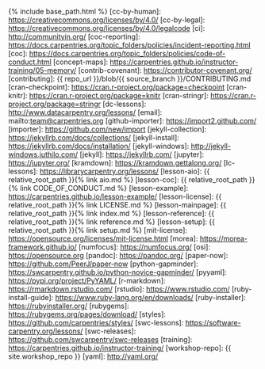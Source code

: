 {% include base_path.html %}
[cc-by-human]: https://creativecommons.org/licenses/by/4.0/
[cc-by-legal]: https://creativecommons.org/licenses/by/4.0/legalcode
[ci]: http://communityin.org/
[coc-reporting]: https://docs.carpentries.org/topic_folders/policies/incident-reporting.html
[coc]: https://docs.carpentries.org/topic_folders/policies/code-of-conduct.html
[concept-maps]: https://carpentries.github.io/instructor-training/05-memory/
[contrib-covenant]: https://contributor-covenant.org/
[contributing]: {{ repo_url }}/blob/{{ source_branch }}/CONTRIBUTING.md
[cran-checkpoint]: https://cran.r-project.org/package=checkpoint
[cran-knitr]: https://cran.r-project.org/package=knitr
[cran-stringr]: https://cran.r-project.org/package=stringr
[dc-lessons]: http://www.datacarpentry.org/lessons/
[email]: mailto:team@carpentries.org
[github-importer]: https://import2.github.com/
[importer]: https://github.com/new/import
[jekyll-collection]: https://jekyllrb.com/docs/collections/
[jekyll-install]: https://jekyllrb.com/docs/installation/
[jekyll-windows]: http://jekyll-windows.juthilo.com/
[jekyll]: https://jekyllrb.com/
[jupyter]: https://jupyter.org/
[kramdown]: https://kramdown.gettalong.org/
[lc-lessons]: https://librarycarpentry.org/lessons/
[lesson-aio]: {{ relative_root_path }}{% link aio.md %}
[lesson-coc]: {{ relative_root_path }}{% link CODE_OF_CONDUCT.md %}
[lesson-example]: https://carpentries.github.io/lesson-example/
[lesson-license]: {{ relative_root_path }}{% link LICENSE.md %}
[lesson-mainpage]: {{ relative_root_path }}{% link index.md %}
[lesson-reference]: {{ relative_root_path }}{% link reference.md %}
[lesson-setup]: {{ relative_root_path }}{% link setup.md %}
[mit-license]: https://opensource.org/licenses/mit-license.html
[morea]: https://morea-framework.github.io/
[numfocus]: https://numfocus.org/
[osi]: https://opensource.org
[pandoc]: https://pandoc.org/
[paper-now]: https://github.com/PeerJ/paper-now
[python-gapminder]: https://swcarpentry.github.io/python-novice-gapminder/
[pyyaml]: https://pypi.org/project/PyYAML/
[r-markdown]: https://rmarkdown.rstudio.com/
[rstudio]: https://www.rstudio.com/
[ruby-install-guide]: https://www.ruby-lang.org/en/downloads/
[ruby-installer]: https://rubyinstaller.org/
[rubygems]: https://rubygems.org/pages/download/
[styles]: https://github.com/carpentries/styles/
[swc-lessons]: https://software-carpentry.org/lessons/
[swc-releases]: https://github.com/swcarpentry/swc-releases
[training]: https://carpentries.github.io/instructor-training/
[workshop-repo]: {{ site.workshop_repo }}
[yaml]: http://yaml.org/

[github]: https://github.com
[gitlab]: https://gitlab.com
[bitbucket]: https://bitbucket.org/
[gitlab-ce]: https://about.gitlab.com/install/?version=ce
[gitea]: https://gitea.io/
[travis]: https://travis-ci.com/
[circle-ci]: https://circleci.com/
[jenkins]: https://jenkins.io/
[wp-code-review]: https://en.wikipedia.org/wiki/Code_review
[gh-actions]: https://docs.github.com/en/actions
[gh-actions-quickstart]: https://docs.github.com/en/actions/quickstart
[gl-ce-ci]: https://docs.gitlab.com/ce/ci/
[gitlab-ce-ci-quickstart]: https://docs.gitlab.com/ce/ci/quick_start/README.html
[bb-piplelines]: https://support.atlassian.com/bitbucket-cloud/docs/build-test-and-deploy-with-pipelines/
[bitbucket-pipleline-getting-started]: https://support.atlassian.com/bitbucket-cloud/docs/get-started-with-bitbucket-pipelines/
[travis-turorial]: https://docs.travis-ci.com/user/tutorial/
[semver]: https://semver.org/
[zenodo]: https://zenodo.org
[markdown]: https://daringfireball.net/projects/markdown/syntax
[github-markdown]: https://guides.github.com/features/mastering-markdown/#GitHub-flavored-markdown
[gitlab-markdown]: https://docs.gitlab.com/ce/user/markdown.html#gitlab-flavored-markdown-gfm
[bitbucket-markdown]: https://confluence.atlassian.com/bitbucketserver/markdown-syntax-guide-776639995.html
[learnGitBranching]: https://pcottle.github.io/learnGitBranching/
[learnGitSandbox]: https://pcottle.github.io/learnGitBranching/?NODEMO
[gh-pages]: https://pages.github.com/
[gl-pages]: https://gitlab.com/help/user/project/pages/index.md
[bb-pages]: https://confluence.atlassian.com/bitbucket/publishing-a-website-on-bitbucket-cloud-221449776.html

[gh-actions-onpush]: https://docs.github.com/en/actions/learn-github-actions/workflow-syntax-for-github-actions#onpushpull_requestbranchestags
[gh-actions-runson]: https://docs.github.com/en/actions/reference/workflow-syntax-for-github-actions#jobsjob_idruns-on
[gh-actions-checkout]: https://github.com/actions/checkout
[gh-actions-setuppython]: https://github.com/actions/setup-python

